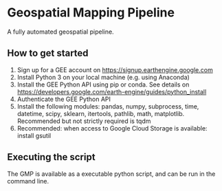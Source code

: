 # Geospatial Mapping Pipeline
A fully automated geospatial pipeline. 

## How to get started
1. Sign up for a GEE account on https://signup.earthengine.google.com
2. Install Python 3 on your local machine (e.g. using Anaconda)
3. Install the GEE Python API using pip or conda. See details on https://developers.google.com/earth-engine/guides/python_install
4. Authenticate the GEE Python API
5. Install the following modules: pandas, numpy, subprocess, time, datetime, scipy, sklearn, itertools, pathlib, math, matplotlib. Recommended but not strictly required is tqdm
6. Recommended: when access to Google Cloud Storage is available: install gsutil

## Executing the script
The GMP is available as a executable python script, and can be run in the command line.
